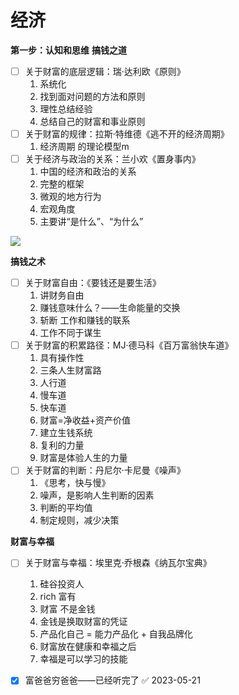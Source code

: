 # 经济
**第一步：认知和思维**
**搞钱之道**

- [ ] 关于财富的底层逻辑：瑞·达利欧《原则》
	1.  系统化
	2.  找到面对问题的方法和原则
	3.  理性总结经验
	4.  总结自己的财富和事业原则
- [ ] 关于财富的规律：拉斯·特维德《逃不开的经济周期》
	1.  经济周期 的理论模型m
- [ ] 关于经济与政治的关系：兰小欢《置身事内》
	1.  中国的经济和政治的关系
	2.  完整的框架
	3.  微观的地方行为
	4.  宏观角度
	5.  主要讲“是什么”、“为什么”

![](https://i0.hdslb.com/bfs/note/9f02366cd135915bc9048480baac251a3b5df54b.jpg)


**搞钱之术**
- [ ] 关于财富自由：《要钱还是要生活》
	1.  讲财务自由
	2.  赚钱意味什么？——生命能量的交换
	3.  斩断 工作和赚钱的联系
	4.  工作不同于谋生
- [ ] 关于财富的积累路径：MJ·德马科《百万富翁快车道》
	1.  具有操作性
	2.  三条人生财富路
	3.  人行道
	4.  慢车道
	5.  快车道
	6.  财富=净收益+资产价值
	7.  建立生钱系统
	8.  复利的力量
	9.  财富是体验人生的力量
- [ ] 关于财富的判断：丹尼尔·卡尼曼《噪声》
	1.  《思考，快与慢》
	2.  噪声，是影响人生判断的因素
	3.  判断的平均值
	4.  制定规则，减少决策

**财富与幸福**
- [ ] 关于财富与幸福：埃里克·乔根森《纳瓦尔宝典》
	1.  硅谷投资人
	2.  rich 富有
	3.  财富 不是金钱
	4.  金钱是换取财富的凭证
	5.  产品化自己 = 能力产品化 + 自我品牌化
	6.  财富放在健康和幸福之后
	7.  幸福是可以学习的技能

- [x] 富爸爸穷爸爸——已经听完了 ✅ 2023-05-21